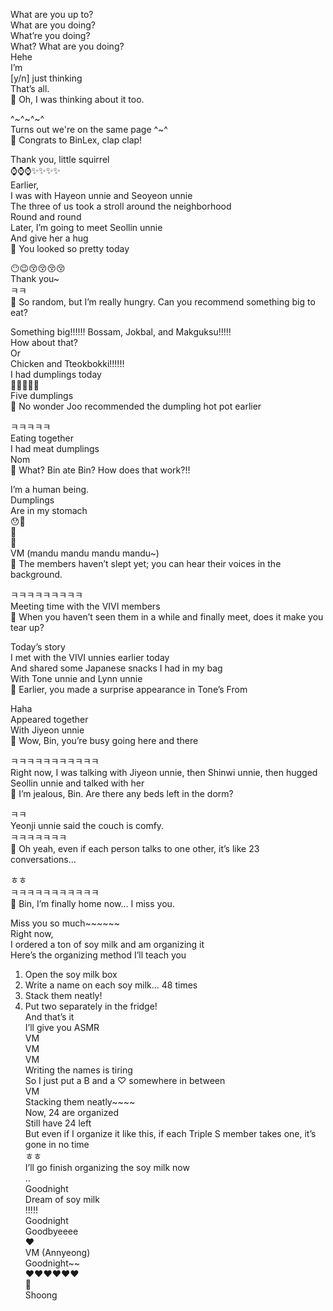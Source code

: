 What are you up to?  
What are you doing?  
What’re you doing?  
What? What are you doing?  
Hehe  
I’m  
[y/n] just thinking  
That’s all.  
🫧 Oh, I was thinking about it too.  

^~^~^~^  
Turns out we're on the same page ^~^  
🫧 Congrats to BinLex, clap clap!  

Thank you, little squirrel  
⌚️⌚️⌚️✨✨✨✨  
Earlier,  
I was with Hayeon unnie and Seoyeon unnie  
The three of us took a stroll around the neighborhood  
Round and round  
Later, I’m going to meet Seollin unnie  
And give her a hug  
🫧 You looked so pretty today  

😶😉😚😚😚😚  
Thank you~  
ㅋㅋ  
🫧 So random, but I’m really hungry. Can you recommend something big to eat?  

Something big!!!!!! Bossam, Jokbal, and Makguksu!!!!!  
How about that?  
Or  
Chicken and Tteokbokki!!!!!!  
I had dumplings today  
🥟🥟🥟🥟🥟  
Five dumplings  
🫧 No wonder Joo recommended the dumpling hot pot earlier  

ㅋㅋㅋㅋㅋ  
Eating together  
I had meat dumplings  
Nom  
🫧 What? Bin ate Bin? How does that work?!!  

I’m a human being.  
Dumplings  
Are in my stomach  
😯🥟  
👕  
👖  
VM (mandu mandu mandu mandu~)  
🫧 The members haven’t slept yet; you can hear their voices in the background.  

ㅋㅋㅋㅋㅋㅋㅋㅋㅋ  
Meeting time with the VIVI members  
🫧 When you haven’t seen them in a while and finally meet, does it make you tear up?  

Today’s story  
I met with the VIVI unnies earlier today  
And shared some Japanese snacks I had in my bag  
With Tone unnie and Lynn unnie  
🫧 Earlier, you made a surprise appearance in Tone’s From  

Haha  
Appeared together  
With Jiyeon unnie  
🫧 Wow, Bin, you’re busy going here and there  

ㅋㅋㅋㅋㅋㅋㅋㅋㅋㅋㅋ  
Right now, I was talking with Jiyeon unnie, then Shinwi unnie, then hugged Seollin unnie and talked with her  
🫧 I’m jealous, Bin. Are there any beds left in the dorm?  

ㅋㅋ  
Yeonji unnie said the couch is comfy.  
ㅋㅋㅋㅋㅋㅋㅋ  
🫧 Oh yeah, even if each person talks to one other, it’s like 23 conversations…  

ㅎㅎ  
ㅋㅋㅋㅋㅋㅋㅋㅋㅋㅋㅋ  
🫧 Bin, I’m finally home now… I miss you.  

Miss you so much~~~~~~  
Right now,  
I ordered a ton of soy milk and am organizing it  
Here’s the organizing method I’ll teach you  
1. Open the soy milk box  
2. Write a name on each soy milk… 48 times  
3. Stack them neatly!  
4. Put two separately in the fridge!  
And that’s it  
I’ll give you ASMR  
VM  
VM  
VM  
Writing the names is tiring  
So I just put a B and a ♡ somewhere in between  
VM  
Stacking them neatly~~~~  
Now, 24 are organized  
Still have 24 left  
But even if I organize it like this, if each Triple S member takes one, it’s gone in no time  
ㅎㅎ  
I’ll go finish organizing the soy milk now  
..  
Goodnight  
Dream of soy milk  
!!!!!  
Goodnight  
Goodbyeeee  
❤️  
VM (Annyeong)  
Goodnight~~  
❤️❤️❤️❤️❤️❤️  
🤍  
Shoong